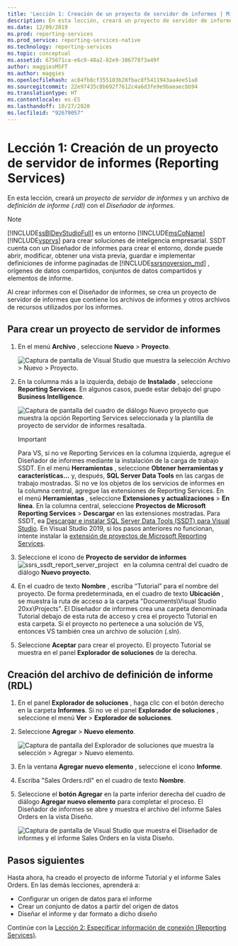```yaml
---
title: 'Lección 1: Creación de un proyecto de servidor de informes | Microsoft Docs'
description: En esta lección, creará un proyecto de servidor de informes y un archivo de definición de informe (.rdl) con el Diseñador de informes.
ms.date: 12/09/2019
ms.prod: reporting-services
ms.prod_service: reporting-services-native
ms.technology: reporting-services
ms.topic: conceptual
ms.assetid: 675671ca-e6c9-48a2-82e9-386778f3a49f
author: maggiesMSFT
ms.author: maggies
ms.openlocfilehash: ac84fb8cf355103b28fbac8f5411943aa4ee51a8
ms.sourcegitcommit: 22e97435c8b692f7612c4a6d3fe9e9baeaecbb94
ms.translationtype: HT
ms.contentlocale: es-ES
ms.lasthandoff: 10/27/2020
ms.locfileid: "92679057"
---
```

# <a name="lesson-1-create-a-report-server-project-reporting-services"></a>Lección 1: Creación de un proyecto de servidor de informes (Reporting Services)

En esta lección, creará un *proyecto de servidor de informes* y un archivo de *definición de informe (.rdl)* con el *Diseñador de informes*.

> [!NOTE]
> [!INCLUDE[ssBIDevStudioFull](../includes/ssbidevstudiofull-md.md)] es un entorno [!INCLUDE[msCoName](../includes/msconame-md.md)] [!INCLUDE[vsprvs](../includes/vsprvs-md.md)] para crear soluciones de inteligencia empresarial. SSDT cuenta con un Diseñador de informes para crear el entorno, donde puede abrir, modificar, obtener una vista previa, guardar e implementar definiciones de informe paginadas de [!INCLUDE[ssrsnoversion_md](../includes/ssrsnoversion-md.md)] , orígenes de datos compartidos, conjuntos de datos compartidos y elementos de informe.

Al crear informes con el Diseñador de informes, se crea un proyecto de servidor de informes que contiene los archivos de informes y otros archivos de recursos utilizados por los informes.

## <a name="to-create-a-report-server-project"></a>Para crear un proyecto de servidor de informes
  
1. En el menú **Archivo** , seleccione **Nuevo** > **Proyecto**.  

    ![Captura de pantalla de Visual Studio que muestra la selección Archivo > Nuevo > Proyecto.](../reporting-services/media/ssrs-ssdt-file-01-new-project.png)
  
2. En la columna más a la izquierda, debajo de **Instalado** , seleccione **Reporting Services**. En algunos casos, puede estar debajo del grupo **Business Intelligence**.

    ![Captura de pantalla del cuadro de diálogo Nuevo proyecto que muestra la opción Reporting Services seleccionada y la plantilla de proyecto de servidor de informes resaltada.](../reporting-services/media/lesson-1-creating-a-report-server-project-reporting-services/select-report-server-project-template.png)

    > [!IMPORTANT]
    > Para VS, si no ve Reporting Services en la columna izquierda, agregue el Diseñador de informes mediante la instalación de la carga de trabajo SSDT. En el menú **Herramientas** , seleccione **Obtener herramientas y características...** y, después, **SQL Server Data Tools** en las cargas de trabajo mostradas. Si no ve los objetos de los servicios de informes en la columna central, agregue las extensiones de Reporting Services. En el menú **Herramientas** , seleccione **Extensiones y actualizaciones** > **En línea**. En la columna central, seleccione **Proyectos de Microsoft Reporting Services** > **Descargar** en las extensiones mostradas. Para SSDT, ea [Descargar e instalar SQL Server Data Tools (SSDT) para Visual Studio](../ssdt/download-sql-server-data-tools-ssdt.md). En Visual Studio 2019, si los pasos anteriores no funcionan, intente instalar la [extensión de proyectos de Microsoft Reporting Services](https://marketplace.visualstudio.com/items?itemName=ProBITools.MicrosoftReportProjectsforVisualStudio).


3. Seleccione el icono de **Proyecto de servidor de informes**&nbsp;&nbsp;![ssrs_ssdt_report_server_project](media/ssrs-ssdt-report-server-project.png) &nbsp;&nbsp;en la columna central del cuadro de diálogo **Nuevo proyecto**.

4. En el cuadro de texto **Nombre** , escriba “Tutorial” para el nombre del proyecto. De forma predeterminada, en el cuadro de texto **Ubicación** , se muestra la ruta de acceso a la carpeta "Documents\Visual Studio 20xx\Projects\". El Diseñador de informes crea una carpeta denominada Tutorial debajo de esta ruta de acceso y crea el proyecto Tutorial en esta carpeta. Si el proyecto no pertenece a una solución de VS, entonces VS también crea un archivo de solución (.sln).

5. Seleccione **Aceptar** para crear el proyecto. El proyecto Tutorial se muestra en el panel **Explorador de soluciones** de la derecha.
  
## <a name="creating-a-report-definition-file-rdl"></a>Creación del archivo de definición de informe (RDL)  
  
1. En el panel **Explorador de soluciones** , haga clic con el botón derecho en la carpeta **Informes**. Si no ve el panel **Explorador de soluciones** , seleccione el menú **Ver** > **Explorador de soluciones**.

2. Seleccione **Agregar** > **Nuevo elemento**.

    ![Captura de pantalla del Explorador de soluciones que muestra la selección > Agregar > Nuevo elemento.](../reporting-services/media/ssrs-ssdt-add-report.png)

3. En la ventana **Agregar nuevo elemento** , seleccione el icono **Informe**.

4. Escriba "Sales Orders.rdl" en el cuadro de texto **Nombre**.

5. Seleccione el **botón Agregar** en la parte inferior derecha del cuadro de diálogo **Agregar nuevo elemento** para completar el proceso. El Diseñador de informes se abre y muestra el archivo del informe Sales Orders en la vista Diseño.

    ![Captura de pantalla de Visual Studio que muestra el Diseñador de informes y el informe Sales Orders en la vista Diseño.](media/ssrs-ssdt-01-new-report-designer.png)

## <a name="next-steps"></a>Pasos siguientes

Hasta ahora, ha creado el proyecto de informe Tutorial y el informe Sales Orders. En las demás lecciones, aprenderá a:

- Configurar un origen de datos para el informe
- Crear un conjunto de datos a partir del origen de datos
- Diseñar el informe y dar formato a dicho diseño

Continúe con la [Lección 2: Especificar información de conexión &#40;Reporting Services&#41;](../reporting-services/lesson-2-specifying-connection-information-reporting-services.md).
